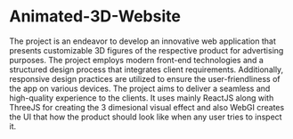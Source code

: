 # Animated-3D-Website

The project is an endeavor to develop an innovative web application that presents customizable 3D figures of the respective product for advertising purposes. The project employs modern front-end technologies and a structured design process that integrates client requirements. Additionally, responsive design practices are utilized to ensure the user-friendliness of the app on various devices. The project aims to deliver a seamless and high-quality experience to the clients. It uses mainly ReactJS along with ThreeJS for creating the 3 dimesional visual effect and also WebGI creates the UI that how the product should look like when any user tries to inspect it.
